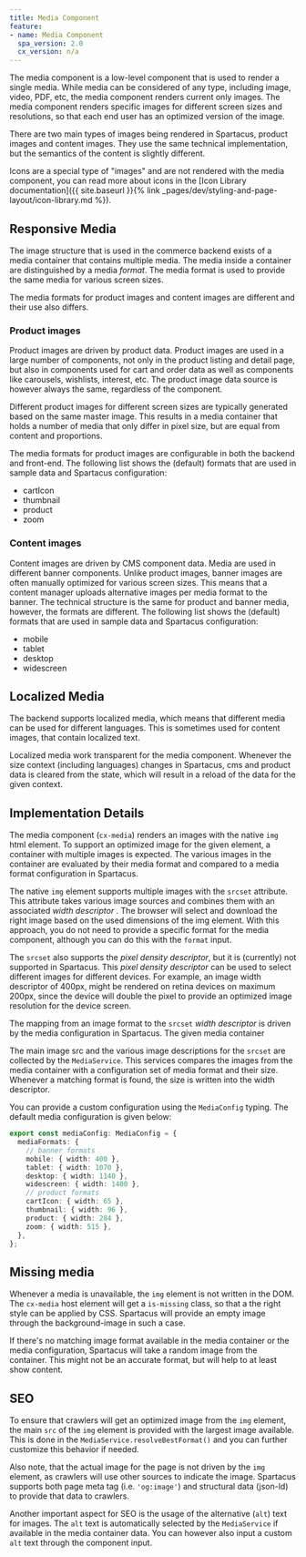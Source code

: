 ```yaml
---
title: Media Component
feature:
- name: Media Component
  spa_version: 2.0
  cx_version: n/a
---
```


The media component is a low-level component that is used to render a single media. While media can be considered of any type, including image, video, PDF, etc, the media component renders current only images.
The media component renders specific images for different screen sizes and resolutions, so that each end user has an optimized version of the image.

There are two main types of images being rendered in Spartacus, product images and content images. They use the same technical implementation, but the semantics of the content is slightly different.

Icons are a special type of "images" and are not rendered with the media component, you can read more about icons in the [Icon Library documentation]({{ site.baseurl }}{% link _pages/dev/styling-and-page-layout/icon-library.md %}).

## Responsive Media

The image structure that is used in the commerce backend exists of a media container that contains multiple media. The media inside a container are distinguished by a media _format_. The media format is used to provide the same media for various screen sizes.

The media formats for product images and content images are different and their use also differs.

### Product images

Product images are driven by product data. Product images are used in a large number of components, not only in the product listing and detail page, but also in components used for cart and order data as well as components like carousels, wishlists, interest, etc. The product image data source is however always the same, regardless of the component.

Different product images for different screen sizes are typically generated based on the same master image. This results in a media container that holds a number of media that only differ in pixel size, but are equal from content and proportions.

The media formats for product images are configurable in both the backend and front-end. The following list shows the (default) formats that are used in sample data and Spartacus configuration:

- cartIcon
- thumbnail
- product
- zoom

### Content images

Content images are driven by CMS component data. Media are used in different banner components. Unlike product images, banner images are often manually optimized for various screen sizes. This means that a content manager uploads alternative images per media format to the banner. The technical structure is the same for product and banner media, however, the formats are different. The following list shows the (default) formats that are used in sample data and Spartacus configuration:

- mobile
- tablet
- desktop
- widescreen

## Localized Media

The backend supports localized media, which means that different media can be used for different languages. This is sometimes used for content images, that contain localized text.

Localized media work transparent for the media component. Whenever the size context (including languages) changes in Spartacus, cms and product data is cleared from the state, which will result in a reload of the data for the given context.

## Implementation Details

The media component (`cx-media`) renders an images with the native `img` html element. To support an optimized image for the given element, a container with multiple images is expected. The various images in the container are evaluated by their media format and compared to a media format configuration in Spartacus.

The native `img` element supports multiple images with the `srcset` attribute. This attribute takes various image sources and combines them with an associated _width descriptor_ . The browser will select and download the right image based on the used dimensions of the img element. With this approach, you do not need to provide a specific format for the media component, although you can do this with the `format` input.

The `srcset` also supports the _pixel density descriptor_, but it is (currently) not supported in Spartacus. This _pixel density descriptor_ can be used to select different images for different devices. For example, an image width descriptor of 400px, might be rendered on retina devices on maximum 200px, since the device will double the pixel to provide an optimized image resolution for the device screen.

The mapping from an image format to the `srcset` _width descriptor_ is driven by the media configuration in Spartacus. The given media container

The main image src and the various image descriptions for the `srcset` are collected by the `MediaService`. This services compares the images from the media container with a configuration set of media format and their size. Whenever a matching format is found, the size is written into the width descriptor.

You can provide a custom configuration using the `MediaConfig` typing. The default media configuration is given below:

```ts
export const mediaConfig: MediaConfig = {
  mediaFormats: {
    // banner formats
    mobile: { width: 400 },
    tablet: { width: 1070 },
    desktop: { width: 1140 },
    widescreen: { width: 1400 },
    // product formats
    cartIcon: { width: 65 },
    thumbnail: { width: 96 },
    product: { width: 284 },
    zoom: { width: 515 },
  },
};
```

## Missing media

Whenever a media is unavailable, the `img` element is not written in the DOM. The `cx-media` host element will get a `is-missing` class, so that a the right style can be applied by CSS. Spartacus will provide an empty image through the background-image in such a case.

If there's no matching image format available in the media container or the media configuration, Spartacus will take a random image from the container. This might not be an accurate format, but will help to at least show content.

## SEO

To ensure that crawlers will get an optimized image from the `img` element, the main `src` of the `img` element is provided with the
largest image available. This is done in the `MediaService.resolveBestFormat()` and you can further customize this behavior if needed.

Also note, that the actual image for the page is not driven by the `img` element, as crawlers will use other sources to indicate the image. Spartacus supports both page meta tag (i.e. `'og:image'`) and structural data (json-ld) to provide that data to crawlers.

Another important aspect for SEO is the usage of the alternative (`alt`) text for images. The `alt` text is automatically selected by the `MediaService` if available in the media container data. You can however also input a custom `alt` text through the component input.
